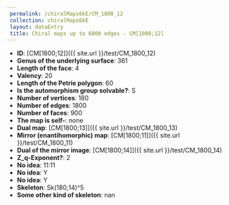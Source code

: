 ```yaml
--- 
 permalink: /chiralMaps6kE/CM_1800_12 
 collection: chiralMaps6kE
 layout: dataEntry
 title: Chiral maps up to 6000 edges - CM[1800;12]
---
```


- **ID**: [CM[1800;12]]({{ site.url }}/test/CM_1800_12)
- **Genus of the underlying surface**: 361
- **Length of the face**: 4
- **Valency**: 20
- **Length of the Petrie polygon**: 60
- **Is the automorphism group solvable?**: S
- **Number of vertices**: 180
- **Number of edges**: 1800
- **Number of faces**: 900
- **The map is self-**: none
- **Dual map**: [CM[1800;13]]({{ site.url }}/test/CM_1800_13)
- **Mirror (enantihomorphic) map**: [CM[1800;11]]({{ site.url }}/test/CM_1800_11)
- **Dual of the mirror image**: [CM[1800;14]]({{ site.url }}/test/CM_1800_14)
- **Z_q-Exponent?**: 2
- **No idea**:  11:11
- **No idea**: Y
- **No idea**: Y
- **Skeleton**: Sk(180;14)^5
- **Some other kind of skeleton**: nan
